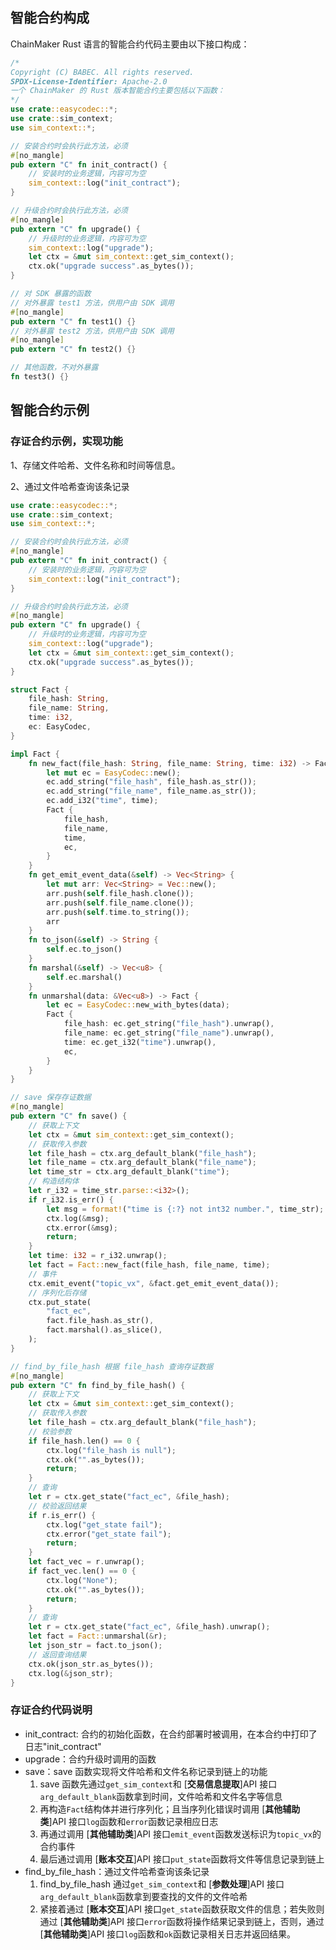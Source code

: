 ## 智能合约构成

ChainMaker Rust 语言的智能合约代码主要由以下接口构成：

```rust
/*
Copyright (C) BABEC. All rights reserved.
SPDX-License-Identifier: Apache-2.0
一个 ChainMaker 的 Rust 版本智能合约主要包括以下函数：
*/
use crate::easycodec::*;
use crate::sim_context;
use sim_context::*;

// 安装合约时会执行此方法，必须
#[no_mangle]
pub extern "C" fn init_contract() {
    // 安装时的业务逻辑，内容可为空
    sim_context::log("init_contract");
}

// 升级合约时会执行此方法，必须
#[no_mangle]
pub extern "C" fn upgrade() {
    // 升级时的业务逻辑，内容可为空
    sim_context::log("upgrade");
    let ctx = &mut sim_context::get_sim_context();
    ctx.ok("upgrade success".as_bytes());
}

// 对 SDK 暴露的函数
// 对外暴露 test1 方法，供用户由 SDK 调用
#[no_mangle]
pub extern "C" fn test1() {}
// 对外暴露 test2 方法，供用户由 SDK 调用
#[no_mangle]
pub extern "C" fn test2() {}

// 其他函数，不对外暴露
fn test3() {}
```

## 智能合约示例

### 存证合约示例，实现功能

1、存储文件哈希、文件名称和时间等信息。

2、通过文件哈希查询该条记录

```rust
use crate::easycodec::*;
use crate::sim_context;
use sim_context::*;

// 安装合约时会执行此方法，必须
#[no_mangle]
pub extern "C" fn init_contract() {
    // 安装时的业务逻辑，内容可为空
    sim_context::log("init_contract");
}

// 升级合约时会执行此方法，必须
#[no_mangle]
pub extern "C" fn upgrade() {
    // 升级时的业务逻辑，内容可为空
    sim_context::log("upgrade");
    let ctx = &mut sim_context::get_sim_context();
    ctx.ok("upgrade success".as_bytes());
}

struct Fact {
    file_hash: String,
    file_name: String,
    time: i32,
    ec: EasyCodec,
}

impl Fact {
    fn new_fact(file_hash: String, file_name: String, time: i32) -> Fact {
        let mut ec = EasyCodec::new();
        ec.add_string("file_hash", file_hash.as_str());
        ec.add_string("file_name", file_name.as_str());
        ec.add_i32("time", time);
        Fact {
            file_hash,
            file_name,
            time,
            ec,
        }
    }
    fn get_emit_event_data(&self) -> Vec<String> {
        let mut arr: Vec<String> = Vec::new();
        arr.push(self.file_hash.clone());
        arr.push(self.file_name.clone());
        arr.push(self.time.to_string());
        arr
    }
    fn to_json(&self) -> String {
        self.ec.to_json()
    }
    fn marshal(&self) -> Vec<u8> {
        self.ec.marshal()
    }
    fn unmarshal(data: &Vec<u8>) -> Fact {
        let ec = EasyCodec::new_with_bytes(data);
        Fact {
            file_hash: ec.get_string("file_hash").unwrap(),
            file_name: ec.get_string("file_name").unwrap(),
            time: ec.get_i32("time").unwrap(),
            ec,
        }
    }
}

// save 保存存证数据
#[no_mangle]
pub extern "C" fn save() {
    // 获取上下文
    let ctx = &mut sim_context::get_sim_context();
    // 获取传入参数
    let file_hash = ctx.arg_default_blank("file_hash");
    let file_name = ctx.arg_default_blank("file_name");
    let time_str = ctx.arg_default_blank("time");
    // 构造结构体
    let r_i32 = time_str.parse::<i32>();
    if r_i32.is_err() {
        let msg = format!("time is {:?} not int32 number.", time_str);
        ctx.log(&msg);
        ctx.error(&msg);
        return;
    }
    let time: i32 = r_i32.unwrap();
    let fact = Fact::new_fact(file_hash, file_name, time);
    // 事件
    ctx.emit_event("topic_vx", &fact.get_emit_event_data());
    // 序列化后存储
    ctx.put_state(
        "fact_ec",
        fact.file_hash.as_str(),
        fact.marshal().as_slice(),
    );
}

// find_by_file_hash 根据 file_hash 查询存证数据
#[no_mangle]
pub extern "C" fn find_by_file_hash() {
    // 获取上下文
    let ctx = &mut sim_context::get_sim_context();
    // 获取传入参数
    let file_hash = ctx.arg_default_blank("file_hash");
    // 校验参数
    if file_hash.len() == 0 {
        ctx.log("file_hash is null");
        ctx.ok("".as_bytes());
        return;
    }
    // 查询
    let r = ctx.get_state("fact_ec", &file_hash);
    // 校验返回结果
    if r.is_err() {
        ctx.log("get_state fail");
        ctx.error("get_state fail");
        return;
    }
    let fact_vec = r.unwrap();
    if fact_vec.len() == 0 {
        ctx.log("None");
        ctx.ok("".as_bytes());
        return;
    }
    // 查询
    let r = ctx.get_state("fact_ec", &file_hash).unwrap();
    let fact = Fact::unmarshal(&r);
    let json_str = fact.to_json();
    // 返回查询结果
    ctx.ok(json_str.as_bytes());
    ctx.log(&json_str);
}
```

### 存证合约代码说明

- init_contract: 合约的初始化函数，在合约部署时被调用，在本合约中打印了日志"init_contract"
- upgrade：合约升级时调用的函数
- save：save 函数实现将文件哈希和文件名称记录到链上的功能
  1. save 函数先通过`get_sim_context`和 [**交易信息提取**]API 接口`arg_default_blank`函数拿到时间，文件哈希和文件名字等信息
  2. 再构造`Fact`结构体并进行序列化；且当序列化错误时调用 [**其他辅助类**]API 接口`log`函数和`error`函数记录相应日志
  3. 再通过调用 [**其他辅助类**]API 接口`emit_event`函数发送标识为`topic_vx`的合约事件
  4. 最后通过调用 [**账本交互**]API 接口`put_state`函数将文件等信息记录到链上
- find_by_file_hash：通过文件哈希查询该条记录
  1. find_by_file_hash 通过`get_sim_context`和 [**参数处理**]API 接口`arg_default_blank`函数拿到要查找的文件的文件哈希
  2. 紧接着通过 [**账本交互**]API 接口`get_state`函数获取文件的信息；若失败则通过 [**其他辅助类**]API 接口`error`函数将操作结果记录到链上，否则，通过 [**其他辅助类**]API 接口`log`函数和`ok`函数记录相关日志并返回结果。
